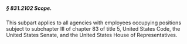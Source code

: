 ##### § 831.2102 Scope. #####

This subpart applies to all agencies with employees occupying positions subject to subchapter III of chapter 83 of title 5, United States Code, the United States Senate, and the United States House of Representatives.